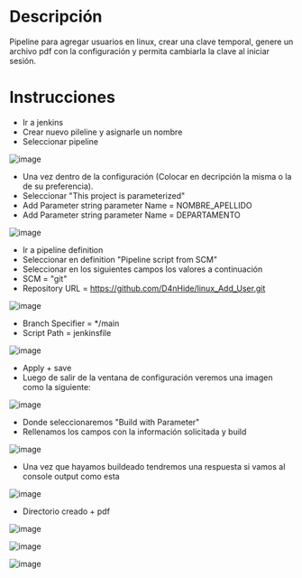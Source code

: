 # Descripción

Pipeline para agregar usuarios en linux, crear una clave temporal, genere un archivo pdf con la configuración y permita cambiarla la clave al iniciar sesión.

# Instrucciones

- Ir a jenkins 
- Crear nuevo pileline y asignarle un nombre
- Seleccionar pipeline

![image](https://github.com/user-attachments/assets/b7736b70-cb52-4adf-83ee-d4b4526e8f59)

- Una vez dentro de la configuración (Colocar en decripción la misma o la de su preferencia).
- Seleccionar "This project is parameterized"
- Add Parameter string parameter Name = NOMBRE_APELLIDO
- Add Parameter string parameter Name = DEPARTAMENTO

![image](https://github.com/user-attachments/assets/91692031-7480-468f-bb0b-b63c06916dc6)

- Ir a pipeline definition
- Seleccionar en definition "Pipeline script from SCM" 
- Seleccionar en los siguientes campos los valores a continuación 
- SCM = "git"
- Repository URL = https://github.com/D4nHide/linux_Add_User.git

![image](https://github.com/user-attachments/assets/657b26c1-f021-4b97-b671-686b0dfd9415)

- Branch Specifier = */main
- Script Path = jenkinsfile

![image](https://github.com/user-attachments/assets/050f93c8-c9af-4935-aeb7-8d72ae0df167)

- Apply + save
- Luego de salir de la ventana de configuración veremos una imagen como la siguiente:

![image](https://github.com/user-attachments/assets/972e94f2-c725-4e11-a571-916119fdd6ac)

- Donde seleccionaremos "Build with Parameter"
- Rellenamos los campos con la información solicitada y build

![image](https://github.com/user-attachments/assets/76e16201-1cd4-4979-ba30-40b6a8e73dcc)

- Una vez que hayamos buildeado tendremos una respuesta si vamos al console output como esta

![image](https://github.com/user-attachments/assets/989bf202-dea5-4b49-a145-4aa65ba5eb38)

- Directorio creado + pdf

![image](https://github.com/user-attachments/assets/4d27efa3-d9be-4d32-b870-8c6615cb2a47)

![image](https://github.com/user-attachments/assets/5a1d68db-afb3-41d7-a541-f0db8a366f92)

![image](https://github.com/user-attachments/assets/2e196210-c3b7-4f41-b74a-588720d2a7de)





